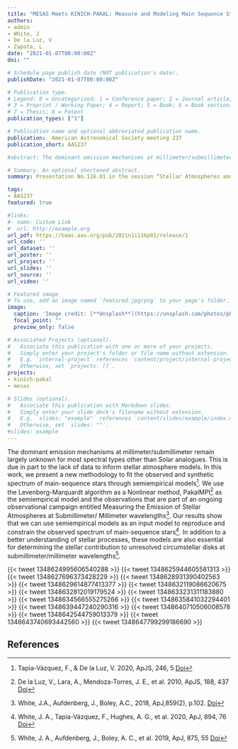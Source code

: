 ```yaml
---
title: "MESAS Meets KINICH-PAKAL: Measure and Modeling Main Sequence Stellar Atmospheres"
authors:
- admin
- White, J
- De la Luz, V
- Zapata, L
date: "2021-01-07T00:00:00Z"
doi: ""

# Schedule page publish date (NOT publication's date).
publishDate: "2021-01-07T00:00:00Z"

# Publication type.
# Legend: 0 = Uncategorized; 1 = Conference paper; 2 = Journal article;
# 3 = Preprint / Working Paper; 4 = Report; 5 = Book; 6 = Book section;
# 7 = Thesis; 8 = Patent
publication_types: ["1"]

# Publication name and optional abbreviated publication name.
publication:  American Astronomical Society meeting 237
publication_short: AAS237

#abstract: The dominant emission mechanisms at millimeter/submillimeter remain largely unknown for most spectral types other than Solar analogues. This is due in part to the lack of data to inform stellar atmosphere models. In this work, we present a new methodology to fit the observed and synthetic spectrum of main-sequence stars through semiempirical models. We use the Levenberg-Marquardt algorithm as a Nonlinear method, PakalMPI as the semiempirical model and the observations that are part of an ongoing observational campaign entitled Measuring the Emission of Stellar Atmospheres at Submillimeter/ Millimeter wavelengths. Our results show that we can use semiempirical models as an input model to reproduce and constrain the observed spectrum of main-sequence stars. In addition to a better understanding of stellar processes, these models are also essential for determining the stellar contribution to unresolved circumstellar disks at submillimeter/millimeter wavelengths.

# Summary. An optional shortened abstract.
summary: Presentation No.116.01 in the session “Stellar Atmospheres and Winds”.

tags:
- AAS237
featured: true

#links:
#- name: Custom Link
#  url: http://example.org
url_pdf: https://baas.aas.org/pub/2021n1i116p01/release/1
url_code: ''
url_dataset: ''
url_poster: ''
url_project: ''
url_slides: ''
url_source: ''
url_video: ''

# Featured image
# To use, add an image named `featured.jpg/png` to your page's folder. 
image:
  caption: 'Image credit: [**Unsplash**](https://unsplash.com/photos/pLCdAaMFLTE)'
  focal_point: ""
  preview_only: false

# Associated Projects (optional).
#   Associate this publication with one or more of your projects.
#   Simply enter your project's folder or file name without extension.
#   E.g. `internal-project` references `content/project/internal-project/index.md`.
#   Otherwise, set `projects: []`.
projects:
- kinich-pakal
- mesas

# Slides (optional).
#   Associate this publication with Markdown slides.
#   Simply enter your slide deck's filename without extension.
#   E.g. `slides: "example"` references `content/slides/example/index.md`.
#   Otherwise, set `slides: ""`.
#slides: example
---
```


The dominant emission mechanisms at millimeter/submillimeter remain largely unknown for most spectral types other than Solar analogues. This is due in part to the lack of data to inform stellar atmosphere models. In this work, we present a new methodology to fit the observed and synthetic spectrum of main-sequence stars through semiempirical models[^2]. We use the Levenberg-Marquardt algorithm as a Nonlinear method, PakalMPI[^1] as the semiempirical model and the observations that are part of an ongoing observational campaign entitled Measuring the Emission of Stellar Atmospheres at Submillimeter/ Millimeter wavelengths[^5]. Our results show that we can use semiempirical models as an input model to reproduce and constrain the observed spectrum of main-sequence stars[^4]. In addition to a better understanding of stellar processes, these models are also essential for determining the stellar contribution to unresolved circumstellar disks at submillimeter/millimeter wavelengths[^3].

{{< tweet 1348624995606540288 >}}
{{< tweet 1348625944605581313 >}}
{{< tweet 1348627696373428229 >}}
{{< tweet 1348628931390402563 >}}
{{< tweet 1348629614877413377 >}}
{{< tweet 1348632119086620675 >}}
{{< tweet 1348632812019179524 >}}
{{< tweet 1348633231311183880 >}}
{{< tweet 1348634566555275266 >}}
{{< tweet 1348635841032294401 >}}
{{< tweet 1348639447240290316 >}}
{{< tweet 1348640710506008578 >}}
{{< tweet 1348642544759013379 >}}
{{< tweet 1348643740693442560 >}}
{{< tweet 1348647799299186690 >}}

## References

[^1]: De la Luz, V., Lara, A., Mendoza-Torres, J. E., et al. 2010, ApJS, 188, 437 [Doi](https://doi.org/10.1088/0067-0049/188/2/437)
[^2]: Tapia-Vázquez, F., & De la Luz, V. 2020, ApJS, 246, 5 [Doi](https://doi.org/10.3847/1538-4365/ab5f0a)
[^3]: White, J. A., Aufdenberg, J., Boley, A. C., et al. 2019, ApJ, 875, 55 [Doi](https://doi.org/10.3847/1538-4357/ab0e7f)
[^4]: White, J. A., Tapia-Vázquez, F., Hughes, A. G., et al. 2020, ApJ, 894, 76 [Doi](https://doi.org/10.3847/1538-4357/ab8467)
[^5]: White, J.A., Aufdenberg, J., Boley, A.C., 2018, ApJ,859(2), p.102. [Doi](https://doi.org/10.3847/1538-4357/aac103)

